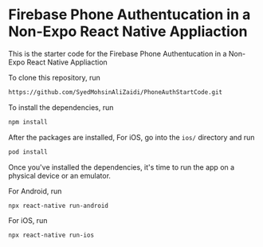 # Firebase Phone Authentucation in a Non-Expo React Native Appliaction

This is the starter code for the Firebase Phone Authentucation in a Non-Expo React Native Appliaction

To clone this repository, run

```bash
https://github.com/SyedMohsinAliZaidi/PhoneAuthStartCode.git
```

To install the dependencies, run

```bash
npm install
```

After the packages are installed, For iOS, go into the `ios/` directory and run

```bash
pod install
```

Once you've installed the dependencies, it's time to run the app on a physical device or an emulator.

For Android, run

```bash
npx react-native run-android
```

For iOS, run

```bash
npx react-native run-ios
```
